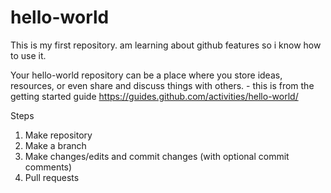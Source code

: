 # hello-world

This is my first repository. am learning about github features so i know how to use it. 

Your hello-world repository can be a place where you store ideas, resources, or even share and discuss things with others. - this is from the getting started guide https://guides.github.com/activities/hello-world/

Steps
1) Make repository
2) Make a branch
3) Make changes/edits and commit changes (with optional commit comments)
4) Pull requests
